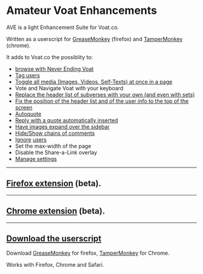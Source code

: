 # Amateur Voat Enhancements

AVE is a light Enhancement Suite for Voat.co.

Written as a userscript for [GreaseMonkey](http://www.greasespot.net/) (firefox) and [TamperMonkey](http://tampermonkey.net/) (chrome).

It adds to Voat.co the possiblity to:

* [browse with Never Ending Voat](https://veuwer.com/i/2ux4.png)
* [Tag users](https://veuwer.com/i/2q8x.png)
* [Toggle all media (Images, Videos, Self-Texts) at once in a page](https://i.imgur.com/8rcfCgz.png)
* Vote and Navigate Voat with your keyboard
* [Replace the header list of subverses with your own (and even with sets)](https://i.imgur.com/qbh3fIq.jpg)
* [Fix the position of the header list and of the user info to the top of the screen](https://i.imgur.com/OLs5waM.png)
* [Autoquote](http://veuwer.com/2oyl.png)
* [Reply with a quote automatically inserted](http://veuwer.com/2oyk.png)
* [Have images expand over the sidebar](http://veuwer.com/2oym.png)
* [Hide/Show chains of comments](https://veuwer.com/i/2q8w.png)
* [Ignore](https://veuwer.com/i/2qxy.png) [users](https://veuwer.com/i/2qxz.png)
* Set the max-width of the page
* Disable the Share-a-Link overlay
* [Manage settings](https://veuwer.com/i/2q8y.png)

---

## [Firefox extension](https://addons.mozilla.org/en-US/firefox/addon/amateur-voat-enhancements/) (beta).

---

## [Chrome extension](https://chrome.google.com/webstore/detail/amateur-voat-enhancements/clnkijlaikabdbjejkikchdhkfkehhnf/related) (beta).

---

## [Download the userscript](https://raw.githubusercontent.com/HorzaGobuchul/Amateur-Voat-Enhancements/master/Amateur-Voat-Enhancements.user.js)

Download [GreaseMonkey](http://www.greasespot.net/) for firefox, [TamperMonkey](http://tampermonkey.net/) for Chrome.

Works with Firefox, Chrome and Safari.

